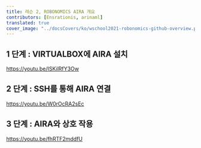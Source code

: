 ```yaml
---
title: 레슨 2, ROBONOMICS AIRA 개요
contributors: [Ensrationis, arinaml]
translated: true
cover_image: "../docsCovers/ko/wschool2021-robonomics-github-overview.png"
---
```


## 1 단계 : VIRTUALBOX에 AIRA 설치

https://youtu.be/ISKilRfY3Ow

## 2 단계 : SSH를 통해 AIRA 연결

https://youtu.be/W0rOcRA2sEc

## 3 단계 : AIRA와 상호 작용

https://youtu.be/fhRTF2mddfU